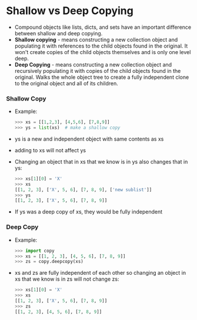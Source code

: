# Shallow vs Deep Copying

- Compound objects like lists, dicts, and sets have an important difference between shallow and deep copying.
- **Shallow copying** - means constructing a new collection object and populating it with references to the child objects found in the original. It won't create copies of the child objects themselves and is only one level deep.
- **Deep Copying** - means constructing a new collection object and recursively populating it with copies of the child objects found in the original. Walks the whole object tree to create a fully independent clone to the original object and all of its children.

### Shallow Copy

- Example:

  ```python
  >>> xs = [[1,2,3], [4,5,6], [7,8,9]]
  >>> ys = list(xs)  # make a shallow copy
  ```

- ys is a new and independent object with same contents as xs

- adding to xs will not affect ys

- Changing an object that in xs that we know is in ys also changes that in ys:

  ```python
  >>> xs[1][0] = 'X'
  >>> xs
  [[1, 2, 3], ['X', 5, 6], [7, 8, 9], ['new sublist']]
  >>> ys
  [[1, 2, 3], ['X', 5, 6], [7, 8, 9]]
  ```

- If ys was a deep copy of xs, they would be fully independent

### Deep Copy

- Example:

  ```python
  >>> import copy
  >>> xs = [[1, 2, 3], [4, 5, 6], [7, 8, 9]]
  >>> zs = copy.deepcopy(xs)
  ```

- xs and zs are fully independent of each other so changing an object in xs that we know is in zs will not change zs:

  ```python
  >>> xs[1][0] = 'X'
  >>> xs
  [[1, 2, 3], ['X', 5, 6], [7, 8, 9]]
  >>> zs
  [[1, 2, 3], [4, 5, 6], [7, 8, 9]]
  ```



